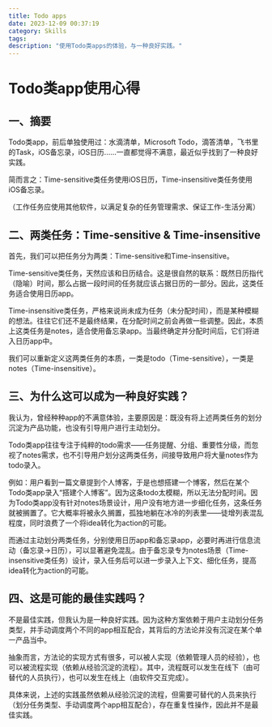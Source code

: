 ```yaml
---
title: Todo apps
date: 2023-12-09 00:37:19
category: Skills
tags:
description: "使用Todo类apps的体验，与一种良好实践。"
---
```


# Todo类app使用心得

## 一、摘要

Todo类app，前后单独使用过：水滴清单，Microsoft Todo，滴答清单，飞书里的Task，iOS备忘录，iOS日历......一直都觉得不满意，最近似乎找到了一种良好实践。



简而言之：Time-sensitive类任务使用iOS日历，Time-insensitive类任务使用iOS备忘录。



（工作任务应使用其他软件，以满足复杂的任务管理需求、保证工作-生活分离）



## 二、两类任务：Time-sensitive & Time-insensitive

首先，我们可以把任务分为两类：Time-sensitive和Time-insensitive。



Time-sensitive类任务，天然应该和日历结合。这是很自然的联系：既然日历指代（隐喻）时间，那么占据一段时间的任务就应该占据日历的一部分。因此，这类任务适合使用日历app。



Time-insensitive类任务，严格来说尚未成为任务（未分配时间），而是某种模糊的想法。往往它们还不是最终结果，在分配时间之前会再做一些调整。因此，本质上这类任务是notes，适合使用备忘录app。当最终确定并分配时间后，它们将进入日历app中。



我们可以重新定义这两类任务的本质，一类是todo（Time-sensitive），一类是notes（Time-insensitive）。



## 三、为什么这可以成为一种良好实践？

我认为，曾经种种app的不满意体验，主要原因是：既没有将上述两类任务的划分沉淀为产品功能，也没有引导用户进行主动划分。



Todo类app往往专注于纯粹的todo需求——任务提醒、分组、重要性分级，而忽视了notes需求，也不引导用户划分这两类任务，间接导致用户将大量notes作为todo录入。



例如：用户看到一篇文章提到个人博客，于是也想搭建一个博客，然后在某个Todo类app录入“搭建个人博客”。因为这条todo太模糊，所以无法分配时间。因为Todo类app没有针对notes场景设计，用户没有地方进一步细化任务，这条任务就被搁置了。它大概率将被永久搁置，孤独地躺在冰冷的列表里——徒增列表混乱程度，同时浪费了一个将idea转化为action的可能。



而通过主动划分两类任务，分别使用日历app和备忘录app，必要时再进行信息流动（备忘录->日历），可以显著避免混乱。由于备忘录专为notes场景（Time-insensitive类任务）设计，录入任务后可以进一步录入上下文、细化任务，提高idea转化为action的可能。



## 四、这是可能的最佳实践吗？

不是最佳实践，但我认为是一种良好实践。因为这种方案依赖于用户主动划分任务类型，并手动调度两个不同的app相互配合，其背后的方法论并没有沉淀在某个单一产品当中。



抽象而言，方法论的实现方式有很多，可以被人实现（依赖管理人员的经验），也可以被流程实现（依赖从经验沉淀的流程）。其中，流程既可以发生在线下（由可替代的人员执行），也可以发生在线上（由软件交互完成）。



具体来说，上述的实践虽然依赖从经验沉淀的流程，但需要可替代的人员来执行（划分任务类型、手动调度两个app相互配合），存在重复性操作，因此并不是最佳实践。